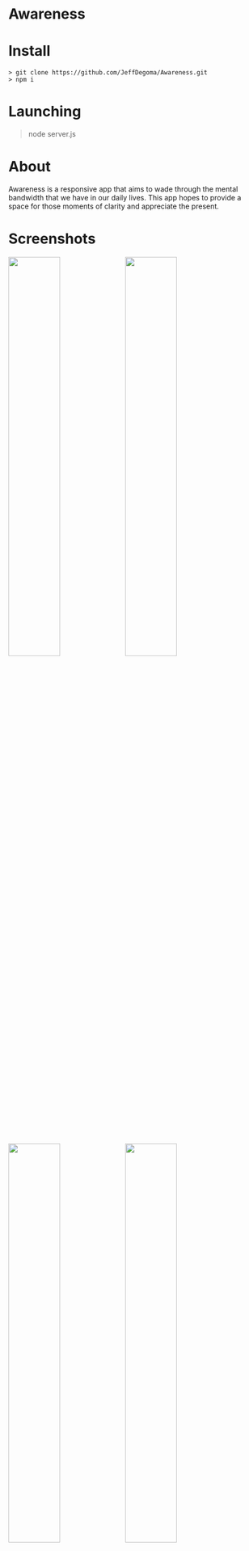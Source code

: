 # Awareness

# Install
    > git clone https://github.com/JeffDegoma/Awareness.git
    > npm i
# Launching
> node server.js
# About
  Awareness is a responsive app that aims to wade through the mental bandwidth that we have in our daily lives. This app hopes to provide a space for those moments of clarity and appreciate the present.

# Screenshots

<img src="https://user-images.githubusercontent.com/12701844/26900604-cabc11e2-4ba0-11e7-8e90-b20e99ff8aa5.png" width="45%"></img> <img src="https://user-images.githubusercontent.com/12701844/26900603-cab9aab0-4ba0-11e7-9375-0eedccfa7c80.png" width="45%"></img> 
<img src="https://user-images.githubusercontent.com/12701844/26900605-cabc9f90-4ba0-11e7-8b3a-a6138ce20f51.png" width="45%"></img> 
<img src="https://user-images.githubusercontent.com/12701844/26902160-36f4fc66-4ba6-11e7-9d13-f7e08b775645.png" width="45%"></img> 

# Technology
## Front End

* HTML5
* CSS3
* JavaScript
* jQuery

## Back End
* Node.js
* Express.js
* Passport
* MongoDB
* Heroku

# Features Coming Soon
  Social Media Link
